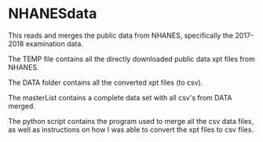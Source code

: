 # NHANESdata
This reads and merges the public data from NHANES, specifically the 2017-2018 examination data.

The TEMP file contains all the directly downloaded public data xpt files from NHANES. 

The DATA folder contains all the converted xpt files (to csv).

The masterList contains a complete data set with all csv's from DATA merged.

The python script contains the program used to merge all the csv data files, as well as instructions on
how I was able to convert the xpt files to csv files.

